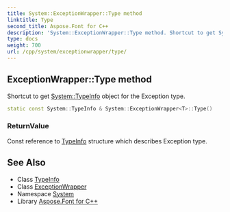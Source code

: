 ```yaml
---
title: System::ExceptionWrapper::Type method
linktitle: Type
second_title: Aspose.Font for C++
description: 'System::ExceptionWrapper::Type method. Shortcut to get System::TypeInfo object for the Exception type in C++.'
type: docs
weight: 700
url: /cpp/system/exceptionwrapper/type/
---
```

## ExceptionWrapper::Type method


Shortcut to get [System::TypeInfo](../../typeinfo/) object for the Exception type.

```cpp
static const System::TypeInfo & System::ExceptionWrapper<T>::Type()
```


### ReturnValue

Const reference to [TypeInfo](../../typeinfo/) structure which describes Exception type.

## See Also

* Class [TypeInfo](../../typeinfo/)
* Class [ExceptionWrapper](../)
* Namespace [System](../../)
* Library [Aspose.Font for C++](../../../)
